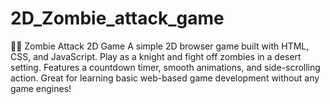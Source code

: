 # 2D_Zombie_attack_game
🧟‍♂️ Zombie Attack 2D Game A simple 2D browser game built with HTML, CSS, and JavaScript. Play as a knight and fight off zombies in a desert setting. Features a countdown timer, smooth animations, and side-scrolling action. Great for learning basic web-based game development without any game engines!
